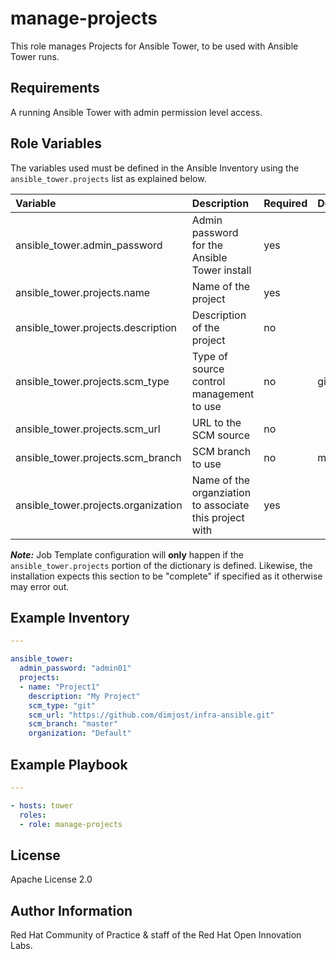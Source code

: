 manage-projects
===============

This role manages Projects for Ansible Tower, to be used with Ansible Tower runs.

## Requirements

A running Ansible Tower with admin permission level access.


## Role Variables

The variables used must be defined in the Ansible Inventory using the `ansible_tower.projects` list as explained below.


| Variable | Description | Required | Defaults |
|:---------|:------------|:---------|:---------|
|ansible_tower.admin_password|Admin password for the Ansible Tower install|yes||
|ansible_tower.projects.name|Name of the project|yes||
|ansible_tower.projects.description|Description of the project|no||
|ansible_tower.projects.scm_type|Type of source control management to use|no|git|
|ansible_tower.projects.scm_url|URL to the SCM source|no||
|ansible_tower.projects.scm_branch|SCM branch to use|no|master|
|ansible_tower.projects.organization|Name of the organziation to associate this project with|yes||

**_Note:_** Job Template configuration will **only** happen if the `ansible_tower.projects` portion of the dictionary is defined. Likewise, the installation expects this section to be "complete" if specified as it otherwise may error out.


## Example Inventory

```yaml
---

ansible_tower:
  admin_password: "admin01"
  projects:
  - name: "Project1"
    description: "My Project"
    scm_type: "git"
    scm_url: "https://github.com/dimjost/infra-ansible.git"
    scm_branch: "master"
    organization: "Default"
```

## Example Playbook

```yaml
---

- hosts: tower
  roles:
  - role: manage-projects
```


License
-------

Apache License 2.0


Author Information
------------------

Red Hat Community of Practice & staff of the Red Hat Open Innovation Labs.
